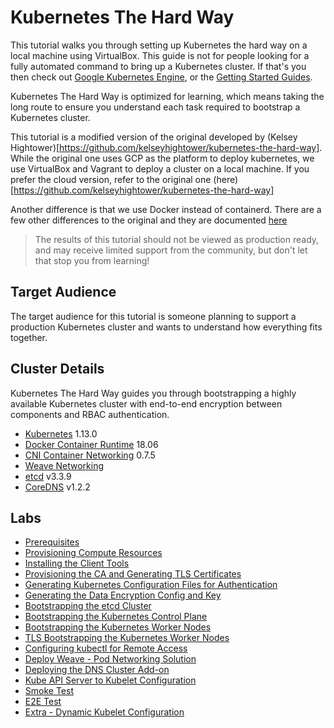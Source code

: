 # Kubernetes The Hard Way

This tutorial walks you through setting up Kubernetes the hard way on a local machine using VirtualBox.
This guide is not for people looking for a fully automated command to bring up a Kubernetes cluster.
If that's you then check out [Google Kubernetes Engine](https://cloud.google.com/kubernetes-engine), or the [Getting Started Guides](http://kubernetes.io/docs/getting-started-guides/).

Kubernetes The Hard Way is optimized for learning, which means taking the long route to ensure you understand each task required to bootstrap a Kubernetes cluster.

This tutorial is a modified version of the original developed by (Kelsey Hightower)[https://github.com/kelseyhightower/kubernetes-the-hard-way].
While the original one uses GCP as the platform to deploy kubernetes,  we use VirtualBox and Vagrant to deploy a cluster on a local machine. If you prefer the cloud version, refer to the original one (here)[https://github.com/kelseyhightower/kubernetes-the-hard-way]

Another difference is that we use Docker instead of containerd. There are a few other differences to the original and they are documented [here](docs/differences-to-original.md)

> The results of this tutorial should not be viewed as production ready, and may receive limited support from the community, but don't let that stop you from learning!

## Target Audience

The target audience for this tutorial is someone planning to support a production Kubernetes cluster and wants to understand how everything fits together.

## Cluster Details

Kubernetes The Hard Way guides you through bootstrapping a highly available Kubernetes cluster with end-to-end encryption between components and RBAC authentication.

* [Kubernetes](https://github.com/kubernetes/kubernetes) 1.13.0
* [Docker Container Runtime](https://github.com/containerd/containerd) 18.06
* [CNI Container Networking](https://github.com/containernetworking/cni) 0.7.5
* [Weave Networking](https://www.weave.works/docs/net/latest/kubernetes/kube-addon/)
* [etcd](https://github.com/coreos/etcd) v3.3.9
* [CoreDNS](https://github.com/coredns/coredns) v1.2.2

## Labs

* [Prerequisites](docs/01-prerequisites.md)
* [Provisioning Compute Resources](docs/02-compute-resources.md)
* [Installing the Client Tools](docs/03-client-tools.md)
* [Provisioning the CA and Generating TLS Certificates](docs/04-certificate-authority.md)
* [Generating Kubernetes Configuration Files for Authentication](docs/05-kubernetes-configuration-files.md)
* [Generating the Data Encryption Config and Key](docs/06-data-encryption-keys.md)
* [Bootstrapping the etcd Cluster](docs/07-bootstrapping-etcd.md)
* [Bootstrapping the Kubernetes Control Plane](docs/08-bootstrapping-kubernetes-controllers.md)
* [Bootstrapping the Kubernetes Worker Nodes](docs/09-bootstrapping-kubernetes-workers.md)
* [TLS Bootstrapping the Kubernetes Worker Nodes](docs/10-tls-bootstrapping-kubernetes-workers.md)
* [Configuring kubectl for Remote Access](docs/11-configuring-kubectl.md)
* [Deploy Weave - Pod Networking Solution](docs/12-configure-pod-networking.md)
* [Deploying the DNS Cluster Add-on](docs/13-dns-addon.md)
* [Kube API Server to Kubelet Configuration](docs/14-kube-apiserver-to-kubelet.md)
* [Smoke Test](docs/15-smoke-test.md)
* [E2E Test](docs/16-e2e-tests.md)
* [Extra - Dynamic Kubelet Configuration](docs/17-extra-dynamic-kubelet-configuration.md)
